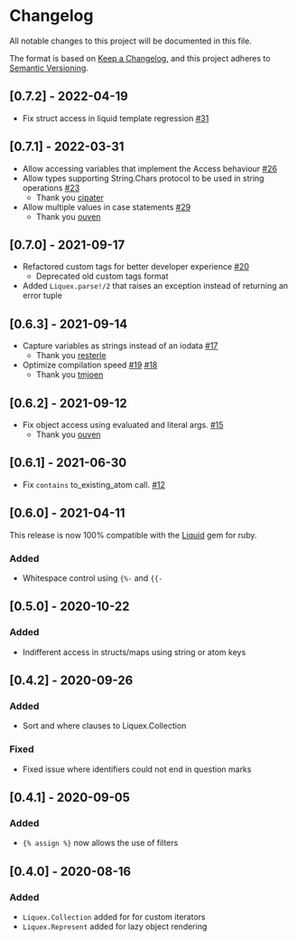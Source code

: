 # Changelog

All notable changes to this project will be documented in this file.

The format is based on [Keep a Changelog](https://keepachangelog.com/en/1.0.0/),
and this project adheres to [Semantic Versioning](https://semver.org/spec/v2.0.0.html).

## [0.7.2] - 2022-04-19

- Fix struct access in liquid template regression [#31](https://github.com/markglenn/liquex/issues/31)

## [0.7.1] - 2022-03-31

- Allow accessing variables that implement the Access behaviour [#26](https://github.com/markglenn/liquex/pull/26)
- Allow types supporting String.Chars protocol to be used in string operations [#23](https://github.com/markglenn/liquex/pull/23)
  - Thank you [cipater](https://github.com/cipater)
- Allow multiple values in case statements [#29](https://github.com/markglenn/liquex/pull/29)
  - Thank you [ouven](https://github.com/ouven)

## [0.7.0] - 2021-09-17

- Refactored custom tags for better developer experience [#20](https://github.com/markglenn/liquex/issues/20)
  - Deprecated old custom tags format
- Added `Liquex.parse!/2` that raises an exception instead of returning an error tuple

## [0.6.3] - 2021-09-14

- Capture variables as strings instead of an iodata [#17](https://github.com/markglenn/liquex/pull/17)
  - Thank you [resterle](https://github.com/resterle)
- Optimize compilation speed [#19](https://github.com/markglenn/liquex/pull/19) [#18](https://github.com/markglenn/liquex/issues/18)
  - Thank you [tmjoen](https://github.com/tmjoen)

## [0.6.2] - 2021-09-12

- Fix object access using evaluated and literal args. [#15](https://github.com/markglenn/liquex/pull/15)
  - Thank you [ouven](https://github.com/ouven)

## [0.6.1] - 2021-06-30

- Fix `contains` to_existing_atom call. [#12](https://github.com/markglenn/liquex/issues/12)

## [0.6.0] - 2021-04-11

This release is now 100% compatible with the
[Liquid](https://github.com/Shopify/liquid) gem for ruby.

### Added 

- Whitespace control using `{%-` and `{{-`

## [0.5.0] - 2020-10-22

### Added

- Indifferent access in structs/maps using string or atom keys

## [0.4.2] - 2020-09-26

### Added

- Sort and where clauses to Liquex.Collection

### Fixed

- Fixed issue where identifiers could not end in question marks

## [0.4.1] - 2020-09-05

### Added

- `{% assign %}` now allows the use of filters

## [0.4.0] - 2020-08-16

### Added

- `Liquex.Collection` added for for custom iterators
- `Liquex.Represent` added for lazy object rendering